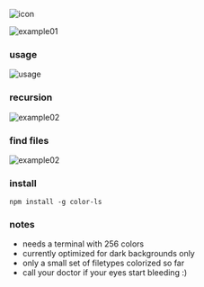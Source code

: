 
![icon](./img/icon.png)

![example01](./img/example01.png)

### usage

![usage](./img/usage.png)

### recursion

![example02](./img/example02.png)

### find files

![example02](./img/example03.png)

### install

```shell
npm install -g color-ls
```

### notes

* needs a terminal with 256 colors
* currently optimized for dark backgrounds only
* only a small set of filetypes colorized so far
* call your doctor if your eyes start bleeding :)
